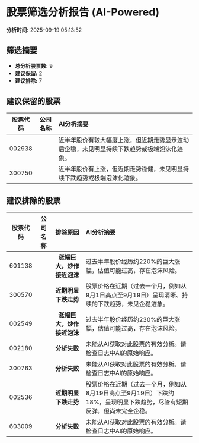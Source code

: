 # 股票筛选分析报告 (AI-Powered)

**分析时间:** 2025-09-19 05:13:52

## 筛选摘要

- **总分析股票数:** 9
- **建议保留:** 2
- **建议排除:** 7

## 建议保留的股票

| 股票代码 | 公司名称 | AI分析摘要 |
|:---:|:---:|:---|
| 002938 |  | 近半年股价有较大幅度上涨，但近期走势显示波动后企稳，未见明显持续下跌趋势或极端泡沫化迹象。 |
| 300750 |  | 近半年股价有上涨，但近期走势稳健，未见明显持续下跌趋势或极端泡沫化迹象。 |

## 建议排除的股票

| 股票代码 | 公司名称 | 排除原因 | AI分析摘要 |
|:---:|:---:|:---:|:---|
| 601138 |  | **涨幅巨大，炒作接近泡沫** | 过去半年股价经历约220%的巨大涨幅，估值可能过高，存在泡沫风险。 |
| 300570 |  | **近期明显下跌走势** | 股票价格在近期（过去一个月，例如从9月1日高点至9月19日）呈现清晰、持续的下跌趋势，未见企稳迹象。 |
| 002549 |  | **涨幅巨大，炒作接近泡沫** | 过去半年股价经历约230%的巨大涨幅，估值可能过高，存在泡沫风险。 |
| 002180 |  | **分析失败** | 未能从AI获取对此股票的有效分析。请检查日志中AI的原始响应。 |
| 300763 |  | **分析失败** | 未能从AI获取对此股票的有效分析。请检查日志中AI的原始响应。 |
| 002536 |  | **近期明显下跌走势** | 股票价格在近期（过去一个月，例如从8月19日高点至9月19日）下跌约18%，呈现明显下跌趋势，尽管有短期反弹，但尚未完全企稳。 |
| 603009 |  | **分析失败** | 未能从AI获取对此股票的有效分析。请检查日志中AI的原始响应。 |
